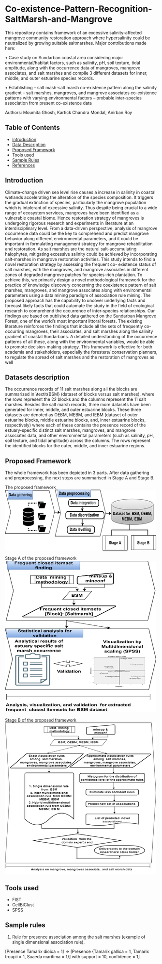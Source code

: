 # Co-existence-Pattern-Recognition-SaltMarsh-and-Mangrove

This repository contains framework of an excessive salinity-affected mangrove community restoration approach where hypersalinity could be neutralized by growing suitable saltmarshes. Major contributions made here:

• Case study on Sundarban coastal area considering major environmental/habitat factors, such as salinity, pH, soil texture, tidal amplitude, along with the
occurrence data of mangroves, mangrove associates, and salt marshes and compile 3 different datasets for inner, middle, and outer estuarine species records.

• Establishing
– salt mash-salt marsh co-existence pattern along the salinity gradient
– salt marshes, mangroves, and mangrove associates co-existence patterns with varying environmental factors
– probable inter-species association from present co-existence data

Authors: Moumita Ghosh, Kartick Chandra Mondal, Anirban Roy

## Table of Contents

- [Introduction](#Introduction)
- [Data Description](#DataDescription)
- [Proposed Framework](#ProposedFramework)
- [Tools used](#ToolsUsed)
- [Sample Rules](#SampleRules)
- [References](#References)

## Introduction
Climate-change driven sea level rise causes a increase in salinity in coastal wetlands accelerating the alteration of the species composition. It triggers the gradual extinction of species, particularly the mangrove population which is intolerant
of excessive salinity. Thus despite being crucial to a wide range of ecosystem services, mangroves have been identified
as a vulnerable coastal biome. Hence restoration strategy of mangroves is undergoing rigorous research and experiments
in literature at an interdisciplinary level. From a data-driven perspective, analysis of mangrove occurrence data could
be the key to comprehend and predict mangrove behavior along different environmental parameters, and it could be
important in formulating management strategy for mangrove rehabilitation and restoration. As salt marshes are the
natural salt-accumulating halophytes, mitigating excessive salinity could be achieved by incorporating salt-marshes in
mangrove restoration activities. This study intends to find a novel restoration strategy by assessing the frequent co-
existence status of salt marshes, with the mangroves, and mangrove associates in different zones of degraded mangrove
patches for species-rich plantation. To achieve this, we primarily design a novel methodological framework for the
practice of knowledge discovery concerning the coexistence pattern of salt marshes, mangroves, and mangrove associates
along with environmental parameters using a data mining paradigm of association rule mining. The proposed approach
has the capability to uncover underlying facts and forecast likely facts that could automate the study in the field of
ecological research to comprehend the occurrence of inter-species relationships. Our findings are based on published data
gathered on the Sundarban Mangrove Forest, one of the world’s most important littoral forests. The existing literature
reinforces the findings that include all the sets of frequently co-occurring mangroves, their associates, and salt marshes
along the salinity gradient of coastal Sundarbans. A detailed understanding of the occurrence patterns of all these, along
with the environmental variables, would be able to promote decision-making strategy. This framework is effective for
both academia and stakeholders, especially the foresters/ conservation planners, to regulate the spread of salt marshes
and the restoration of mangroves as well

## Datasets description

The occurrence records of 11 salt marshes along all the blocks are summarized in \textit{BSM} (dataset of blocks versus salt marshes), where the rows represent the 22 blocks and the columns represent the 11 salt marshes.
Besides the salt marsh records, three more datasets have been generated for inner, middle, and outer estuarine blocks.
These three datasets are denoted as OEBM, MEBM, and IEBM (dataset of outer estuarine blocks, middle estuarine blocks, and, inner estuarine blocks, respectively) where each of these contains the presence record of the estuary-specific distinct salt marshes, mangroves, and mangrove associates data, and other environmental parameters (such as salinity, pH, soil texture, and tidal amplitude) across the columns.
The rows represent the identified blocks for the outer, middle, and inner estuarine regions.

## Proposed Framework

The whole framework has been depicted in 3 parts. After data gathering and preprocessing, the next steps are summarised in Stage A and Stage B.

<p align="center">
 <figcaption>The proposed framework</figcaption>
<img src="preprocessing.png" width="500" height="200">

<p align="center">
 <figcaption>Stage A of the proposed framework</figcaption>
 <img src="stageA_flowchart.png" width="500" height="500">

 <p align="center">
  <figcaption>Stage B of the proposed framework</figcaption>
 <img src="stageB_flowchart.png" width="500" height="500">

## Tools used

- FIST
- CellBiClust
- SPSS

## Sample rules

1. Rule for presence association among the salt marshes (example of single dimensional association rule).

[Presence Tamarix dioica = 1] ⇒
[Presence {Tamarix gallica = 1, Tamarix troupii = 1, Suaeda maritima = 1}]
with support = 10, confidence = 1]

